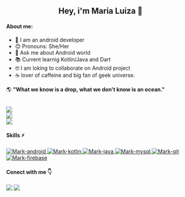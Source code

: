 

<h2 align="center" >Hey, i'm Maria Luiza 👋</h2>

#### About me:
- 📱 I am an android developer
- 😊 Pronouns: She/Her
- 📑 Ask me about Android world
- 📚 Current learnig Kotlin/Java and Dart
- 🤓 I am loking to collaborate on Android project
- ☕ lover of caffeine and big fan of geek universe.

🌎 **"What we know is a drop, what we don't know is an ocean."**


  <a href="https://github.com/MariaLuiza-CS">
  <br>
  <img src="https://github-readme-stats.vercel.app/api?username=MariaLuiza-CS&show_icons=true&theme=radical&include_all_commits=true&count_private=true"/>
  <br>
  <img src="https://github-readme-stats.vercel.app/api/top-langs/?username=MariaLuiza-CS&layout=compact&langs_count=7&theme=radical"/>
  <br>
  <img src="https://github-readme-stats.vercel.app/api/wakatime?username=MariaLuizaCS&theme=radical"/>
  </a>

#### Skills ⚡
<div style="display: inline_block">
   <a href="https://github.com/MariaLuiza-CS">
  <img align="center" alt="Mark-android"  src="https://img.shields.io/badge/Android_Studio-3DDC84?style=for-the-badge&logo=android-studio&logoColor=white">
  <img align="center" alt="Mark-kotlin" src="https://img.shields.io/badge/Kotlin-0095D5?&style=for-the-badge&logo=kotlin&logoColor=white">
  <img align="center" alt="Mark-java" src="https://img.shields.io/badge/Java-ED8B00?style=for-the-badge&logo=java&logoColor=white">
  <img align="center" alt="Mark-mysql" src="https://img.shields.io/badge/MySQL-00000F?style=for-the-badge&logo=mysql&logoColor=white">
  <img align="center" alt="Mark-git" src="https://img.shields.io/badge/GIT-E44C30?style=for-the-badge&logo=git&logoColor=white">
  <img align="center" alt="Mark-firebase" src="https://img.shields.io/badge/firebase-ffca28?style=for-the-badge&logo=firebase&logoColor=black">
  </a>
</div>
 
 #### Conect with me 👇
 
 <div>
  <a href="https://www.linkedin.com/in/marialuiza-0/" target="_blank"><img src="https://img.shields.io/badge/LinkedIn-0077B5?style=for-the-badge&logo=linkedin&logoColor=white" target="_blank"></a> 
  <a href = "mailto:m.luiza1843@gmail.com"><img src="https://img.shields.io/badge/Gmail-D14836?style=for-the-badge&logo=gmail&logoColor=white" target="_blank"></a>
 </div>
 

